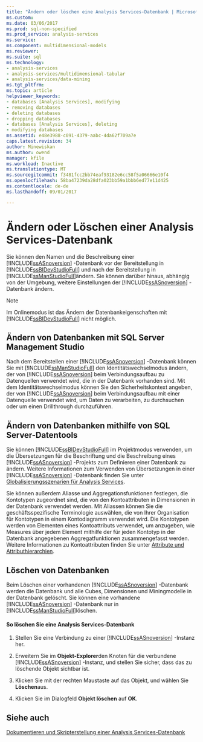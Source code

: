 ```yaml
---
title: "Ändern oder löschen eine Analysis Services-Datenbank | Microsoft Docs"
ms.custom: 
ms.date: 03/06/2017
ms.prod: sql-non-specified
ms.prod_service: analysis-services
ms.service: 
ms.component: multidimensional-models
ms.reviewer: 
ms.suite: sql
ms.technology:
- analysis-services
- analysis-services/multidimensional-tabular
- analysis-services/data-mining
ms.tgt_pltfrm: 
ms.topic: article
helpviewer_keywords:
- databases [Analysis Services], modifying
- removing databases
- deleting databases
- dropping databases
- databases [Analysis Services], deleting
- modifying databases
ms.assetid: e48e3988-c091-4379-aabc-4da62f709a7e
caps.latest.revision: 34
author: Minewiskan
ms.author: owend
manager: kfile
ms.workload: Inactive
ms.translationtype: MT
ms.sourcegitcommit: f3481fcc2bb74eaf93182e6cc58f5a06666e10f4
ms.openlocfilehash: 58ba47239da28dfa023bb59a1bbb6ed77e11d425
ms.contentlocale: de-de
ms.lasthandoff: 09/01/2017

---
```

# <a name="modify-or-delete-an-analysis-services-database"></a>Ändern oder Löschen einer Analysis Services-Datenbank
  Sie können den Namen und die Beschreibung einer [!INCLUDE[ssASnoversion](../../includes/ssasnoversion-md.md)] -Datenbank vor der Bereitstellung in [!INCLUDE[ssBIDevStudioFull](../../includes/ssbidevstudiofull-md.md)] und nach der Bereitstellung in [!INCLUDE[ssManStudioFull](../../includes/ssmanstudiofull-md.md)]ändern. Sie können darüber hinaus, abhängig von der Umgebung, weitere Einstellungen der [!INCLUDE[ssASnoversion](../../includes/ssasnoversion-md.md)] -Datenbank ändern.  
  
> [!NOTE]  
>  Im Onlinemodus ist das Ändern der Datenbankeigenschaften mit [!INCLUDE[ssBIDevStudioFull](../../includes/ssbidevstudiofull-md.md)] nicht möglich.  
  
## <a name="modifying-databases-using-sql-server-management-studio"></a>Ändern von Datenbanken mit SQL Server Management Studio  
 Nach dem Bereitstellen einer [!INCLUDE[ssASnoversion](../../includes/ssasnoversion-md.md)] -Datenbank können Sie mit [!INCLUDE[ssManStudioFull](../../includes/ssmanstudiofull-md.md)] den Identitätswechselmodus ändern, der von [!INCLUDE[ssASnoversion](../../includes/ssasnoversion-md.md)] beim Verbindungsaufbau zu Datenquellen verwendet wird, die in der Datenbank vorhanden sind. Mit dem Identitätswechselmodus können Sie den Sicherheitskontext angeben, der von [!INCLUDE[ssASnoversion](../../includes/ssasnoversion-md.md)] beim Verbindungsaufbau mit einer Datenquelle verwendet wird, um Daten zu verarbeiten, zu durchsuchen oder um einen Drillthrough durchzuführen.  
  
## <a name="modifying-databases-using-sql-server-data-tools"></a>Ändern von Datenbanken mithilfe von SQL Server-Datentools  
 Sie können [!INCLUDE[ssBIDevStudioFull](../../includes/ssbidevstudiofull-md.md)] im Projektmodus verwenden, um die Übersetzungen für die Beschriftung und die Beschreibung eines [!INCLUDE[ssASnoversion](../../includes/ssasnoversion-md.md)] -Projekts zum Definieren einer Datenbank zu ändern. Weitere Informationen zum Verwenden von Übersetzungen in einer [!INCLUDE[ssASnoversion](../../includes/ssasnoversion-md.md)] -Datenbank finden Sie unter [Globalisierungsszenarien für Analysis Services](../../analysis-services/globalization-scenarios-for-analysis-services.md).  
  
 Sie können außerdem Aliasse und Aggregationsfunktionen festlegen, die Kontotypen zugeordnet sind, die von den Kontoattributen in Dimensionen in der Datenbank verwendet werden. Mit Aliassen können Sie die geschäftsspezifische Terminologie auswählen, die von Ihrer Organisation für Kontotypen in einem Kontodiagramm verwendet wird. Die Kontotypen werden von Elementen eines Kontoattributs verwendet, um anzugeben, wie Measures über jedem Element mithilfe der für jeden Kontotyp in der Datenbank angegebenen Aggregatfunktionen zusammengefasst werden. Weitere Informationen zu Kontoattributen finden Sie unter [Attribute und Attributhierarchien](../../analysis-services/multidimensional-models-olap-logical-dimension-objects/attributes-and-attribute-hierarchies.md).  
  
## <a name="deleting-databases"></a>Löschen von Datenbanken  
 Beim Löschen einer vorhandenen [!INCLUDE[ssASnoversion](../../includes/ssasnoversion-md.md)] -Datenbank werden die Datenbank und alle Cubes, Dimensionen und Miningmodelle in der Datenbank gelöscht. Sie können eine vorhandene [!INCLUDE[ssASnoversion](../../includes/ssasnoversion-md.md)] -Datenbank nur in [!INCLUDE[ssManStudioFull](../../includes/ssmanstudiofull-md.md)]löschen.  
  
#### <a name="to-delete-an-analysis-services-database"></a>So löschen Sie eine Analysis Services-Datenbank  
  
1.  Stellen Sie eine Verbindung zu einer [!INCLUDE[ssASnoversion](../../includes/ssasnoversion-md.md)] -Instanz her.  
  
2.  Erweitern Sie im **Objekt-Explorer**den Knoten für die verbundene [!INCLUDE[ssASnoversion](../../includes/ssasnoversion-md.md)] -Instanz, und stellen Sie sicher, dass das zu löschende Objekt sichtbar ist.  
  
3.  Klicken Sie mit der rechten Maustaste auf das Objekt, und wählen Sie **Löschen**aus.  
  
4.  Klicken Sie im Dialogfeld **Objekt löschen** auf **OK**.  
  
## <a name="see-also"></a>Siehe auch  
 [Dokumentieren und Skripterstellung einer Analysis Services-Datenbank](../../analysis-services/multidimensional-models/document-and-script-an-analysis-services-database.md)  
  
  

